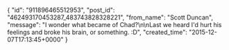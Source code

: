  {
   "id": "911896465512953",
   "post_id": "462493170453287_483743828328221",
   "from_name": "Scott Duncan",
   "message": "I wonder what became of Chad?\n\nLast we heard I'd hurt his feelings and broke his brain, or something. :D",
   "created_time": "2015-12-07T17:13:45+0000"
 }
